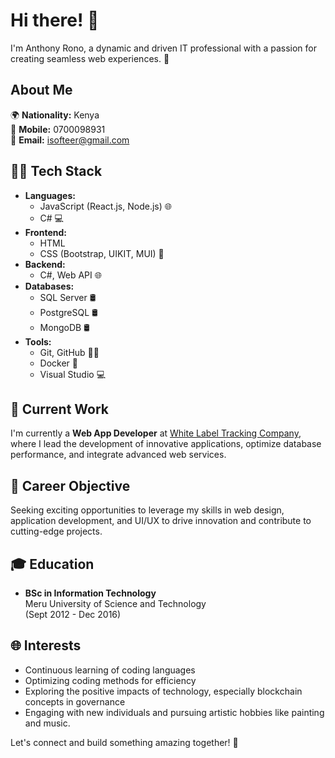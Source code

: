 # Hi there! 👋

I'm Anthony Rono, a dynamic and driven IT professional with a passion for creating seamless web experiences. 🚀

## About Me

🌍 **Nationality:** Kenya  
📱 **Mobile:** 0700098931  
📧 **Email:** isofteer@gmail.com

## 👨‍💻 Tech Stack

- **Languages:** 
  - JavaScript (React.js, Node.js) 🌐
  - C# 💻
- **Frontend:** 
  - HTML
  - CSS (Bootstrap, UIKIT, MUI) 🎨
- **Backend:** 
  - C#, Web API 🌐
- **Databases:** 
  - SQL Server 🛢️
  - PostgreSQL 🛢️
  - MongoDB 🛢️
- **Tools:** 
  - Git, GitHub 🧑‍💻
  - Docker 🐳
  - Visual Studio 💻

## 💼 Current Work

I'm currently a **Web App Developer** at [White Label Tracking Company](https://companywebsite.com), where I lead the development of innovative applications, optimize database performance, and integrate advanced web services.

## 🚀 Career Objective

Seeking exciting opportunities to leverage my skills in web design, application development, and UI/UX to drive innovation and contribute to cutting-edge projects.

## 🎓 Education

- **BSc in Information Technology**  
  Meru University of Science and Technology  
  (Sept 2012 - Dec 2016)

## 🌐 Interests

- Continuous learning of coding languages
- Optimizing coding methods for efficiency
- Exploring the positive impacts of technology, especially blockchain concepts in governance
- Engaging with new individuals and pursuing artistic hobbies like painting and music.

Let's connect and build something amazing together! 🌟
